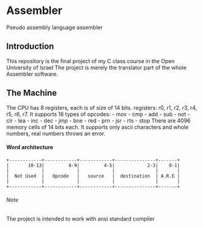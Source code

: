 # Assembler
Pseudo assembly language assembler

## Introduction
This repository is the final project of my C class course in the Open University of Israel
The project is merely the translator part of the whole Assembler software.

## The Machine
The CPU has 8 registers, each is of size of 14 bits.
registers: r0, r1, r2, r3, r4, r5, r6, r7.
It supports 16 types of opcodes:
    - mov
    - cmp
    - add
    - sub
    - not
    - clr
    - lea
    - inc
    - dec
    - jmp
    - bne
    - red
    - prn
    - jsr
    - rts
    - stop
There are 4096 memory cells of 14 bits each.
It supports only ascii characters and whole numbers, real numbers throws an error.

#### Word architecture
```
+------------+------------+------------+---------------+-------+
|       10-13|         6-9|         4-5|            2-3|    0-1|
|	         |            |            |               |       |
|  Not Used  |   Opcode	  |   source   |  destination  | A.R.E |
|            |		      |            |               |       |
+------------+------------+------------+---------------+-------+
```
###### Note
The project is intended to work with ansi standard compiler
